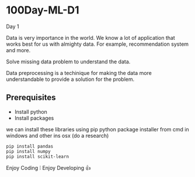 # 100Day-ML-D1

Day 1 

Data is very importance in the world. We know a lot of application that works best for us with almighty data. 
For example, recommendation system and more.

Solve missing data problem to understand the data. 

Data preprocessing is a techinique for making the data more understandable to provide a solution for the problem.

## Prerequisites 
- Install python 
- Install packages 

we can install these libraries using pip python package installer from cmd in windows and other ins osx (do a research)
``` 
pip install pandas 
pip install numpy 
pip install scikit-learn
```

Enjoy Coding :grey_exclamation: Enjoy Developing :thumbsup:
